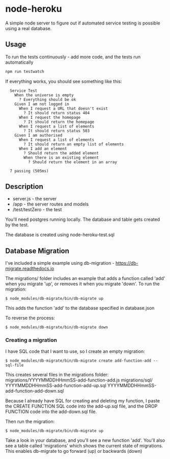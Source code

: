 # node-heroku

A simple node server to figure out if automated service testing is possible using a real database.

## Usage

To run the tests continuously - add more code, and the tests run automatically

```bash
npm run testwatch
```
If everything works, you should see something like this:
```
  Service Test
    When the universe is empty
      ? Everything should be ok
    Given I am not logged in
      When I request a URL that doesn't exist
        ? It should return status 404
      When I request the homepage
        ? It should return the homepage
      When I request a list of elements
        ? It should return status 503
    Given I am authorised
      When I request a list of elements
        ? It should return an empty list of elements
      When I add an element
        ? Should return the added element
        When there is an existing element
          ? Should return the element in an array

  7 passing (505ms)
```

## Description

- server.js - the server
- /app - the server routes and models
- /test/testZero - the test

You'll need postgres running locally. The database and table gets created by the test.

The database is created using node-heroku-test.sql

## Database Migration

I've included a simple example using db-migration - https://db-migrate.readthedocs.io

The migrations/ folder includes an example that adds a function called 'add' when you migrate 'up', or removes it when you migrate 'down'. To run the migration:

```$ node_modules/db-migrate/bin/db-migrate up```

This adds the function 'add' to the database specified in database.json

To reverse the process:

```$ node_modules/db-migrate/bin/db-migrate down```

### Creating a migration

I have SQL code that I want to use, so I create an empty migration:

```$ node_modules/db-migrate/bin/db-migrate create add-function-add --sql-file```

This creates several files in the migrations folder:
migrations/YYYYMMDDHHmmSS-add-function-add.js
migrations/sql/
  YYYYMMDDHHmmSS-add-function-add-up.sql
  YYYYMMDDHHmmSS-add-function-add-down.sql

Because I already have SQL for creating and deleting my function, I paste the CREATE FUNCTION SQL code into the add-up.sql file, and the DROP FUNCTION code into the add-down.sql file.

Then run the migration:

```$ node_modules/db-migrate/bin/db-migrate up```

Take a look in your database, and you'll see a new function 'add'. You'll also see a table called 'migrations' which shows the current state of migrations. This enables db-migrate to go forward (up) or backwards (down)